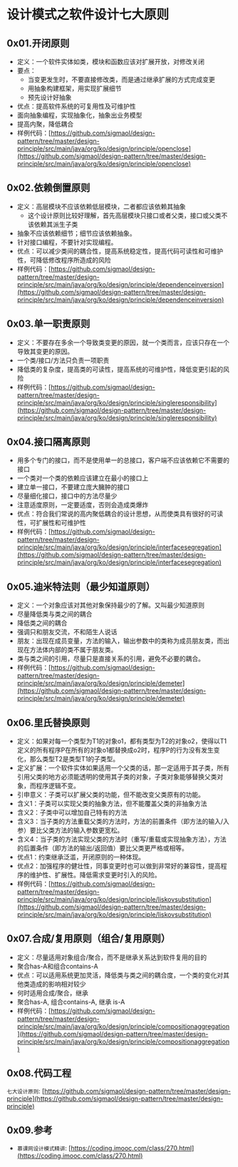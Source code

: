 # 设计模式之软件设计七大原则

## 0x01.开闭原则

- 定义：一个软件实体如类，模块和函数应该对扩展开放，对修改关闭
- 要点：
  - 当变更发生时，不要直接修改类，而是通过继承扩展的方式完成变更
  - 用抽象构建框架，用实现扩展细节
  - 预先设计好抽象
- 优点：提高软件系统的可复用性及可维护性
- 面向抽象编程，实现抽象化，抽象出业务模型
- 提高内聚，降低耦合
- 样例代码：[https://github.com/sigmaol/design-pattern/tree/master/design-principle/src/main/java/org/ko/design/principle/openclose](https://github.com/sigmaol/design-pattern/tree/master/design-principle/src/main/java/org/ko/design/principle/openclose)

## 0x02.依赖倒置原则

- 定义：高层模块不应该依赖低层模块，二者都应该依赖其抽象
  - 这个设计原则比较好理解，首先高层模块只接口或者父类，接口或父类不该依赖其派生子类
- 抽象不应该依赖细节；细节应该依赖抽象。
- 针对接口编程，不要针对实现编程。
- 优点：可以减少类间的耦合性，提高系统稳定性，提高代码可读性和可维护性，可降低修改程序所造成的风险
- 样例代码：[https://github.com/sigmaol/design-pattern/tree/master/design-principle/src/main/java/org/ko/design/principle/dependenceinversion](https://github.com/sigmaol/design-pattern/tree/master/design-principle/src/main/java/org/ko/design/principle/dependenceinversion)

## 0x03.单一职责原则

- 定义：不要存在多余一个导致类变更的原因，就一个类而言，应该只存在一个导致其变更的原因。
- 一个类/接口/方法只负责一项职责
- 降低类的复杂度，提高类的可读性，提高系统的可维护性，降低变更引起的风险
- 样例代码：[https://github.com/sigmaol/design-pattern/tree/master/design-principle/src/main/java/org/ko/design/principle/singleresponsibility](https://github.com/sigmaol/design-pattern/tree/master/design-principle/src/main/java/org/ko/design/principle/singleresponsibility)

## 0x04.接口隔离原则

- 用多个专门的接口，而不是使用单一的总接口，客户端不应该依赖它不需要的接口
- 一个类对一个类的依赖应该建立在最小的接口上
- 建立单一接口，不要建立庞大臃肿的接口
- 尽量细化接口，接口中的方法尽量少
- 注意适度原则，一定要适度，否则会造成类爆炸
- 优点：符合我们常说的高内聚低耦合的设计思想，从而使类具有很好的可读性，可扩展性和可维护性
- 样例代码：[https://github.com/sigmaol/design-pattern/tree/master/design-principle/src/main/java/org/ko/design/principle/interfacesegregation](https://github.com/sigmaol/design-pattern/tree/master/design-principle/src/main/java/org/ko/design/principle/interfacesegregation)

## 0x05.迪米特法则（最少知道原则）

- 定义：一个对象应该对其他对象保持最少的了解。又叫最少知道原则
- 尽量降低类与类之间的耦合
- 降低类之间的耦合
- 强调只和朋友交流，不和陌生人说话
- 朋友：出现在成员变量，方法的输入，输出参数中的类称为成员朋友类，而出现在方法体内部的类不属于朋友类。
- 类与类之间的引用，尽量只是直接关系的引用，避免不必要的耦合。
- 样例代码：[https://github.com/sigmaol/design-pattern/tree/master/design-principle/src/main/java/org/ko/design/principle/demeter](https://github.com/sigmaol/design-pattern/tree/master/design-principle/src/main/java/org/ko/design/principle/demeter)

## 0x06.里氏替换原则

- 定义：如果对每一个类型为T1的对象o1，都有类型为T2的对象o2，使得以T1定义的所有程序P在所有的对象o1都替换成o2时，程序P的行为没有发生变化，那么类型T2是类型T1的子类型。
- 定义扩展：一个软件实体如果适用一个父类的话，那一定适用于其子类，所有引用父类的地方必须能透明的使用其子类的对象，子类对象能够替换父类对象，而程序逻辑不变。
- 引申意义：子类可以扩展父类的功能，但不能改变父类原有的功能。
- 含义1：子类可以实现父类的抽象方法，但不能覆盖父类的非抽象方法
- 含义2：子类中可以增加自己特有的方法
- 含义3：当子类的方法重载父类的方法时，方法的前置条件（即方法的输入/入参）要比父类方法的输入参数更宽松。
- 含义4：当子类的方法实现父类的方法时（重写/重载或实现抽象方法），方法的后置条件（即方法的输出/返回值）要比父类更严格或相等。
- 优点1：约束继承泛滥，开闭原则的一种体现。
- 优点2：加强程序的健壮性，同事变更时也可以做到非常好的兼容性，提高程序的维护性、扩展性。降低需求变更时引入的风险。
- 样例代码：[https://github.com/sigmaol/design-pattern/tree/master/design-principle/src/main/java/org/ko/design/principle/liskovsubstitution](https://github.com/sigmaol/design-pattern/tree/master/design-principle/src/main/java/org/ko/design/principle/liskovsubstitution)

## 0x07.合成/复用原则（组合/复用原则）

- 定义：尽量适用对象组合/聚合，而不是继承关系达到软件复用的目的
- 聚合has-A和组合contains-A
- 优点：可以适用系统更加灵活，降低类与类之间的耦合度，一个类的变化对其他类造成的影响相对较少
- 何时适用合成/聚合，继承
- 聚合has-A, 组合contains-A, 继承 is-A
- 样例代码：[https://github.com/sigmaol/design-pattern/tree/master/design-principle/src/main/java/org/ko/design/principle/compositionaggregation](https://github.com/sigmaol/design-pattern/tree/master/design-principle/src/main/java/org/ko/design/principle/compositionaggregation)

## 0x08.代码工程

`七大设计原则`: [https://github.com/sigmaol/design-pattern/tree/master/design-principle](https://github.com/sigmaol/design-pattern/tree/master/design-principle)

## 0x09.参考

- `慕课网设计模式精讲`: [https://coding.imooc.com/class/270.html](https://coding.imooc.com/class/270.html)
